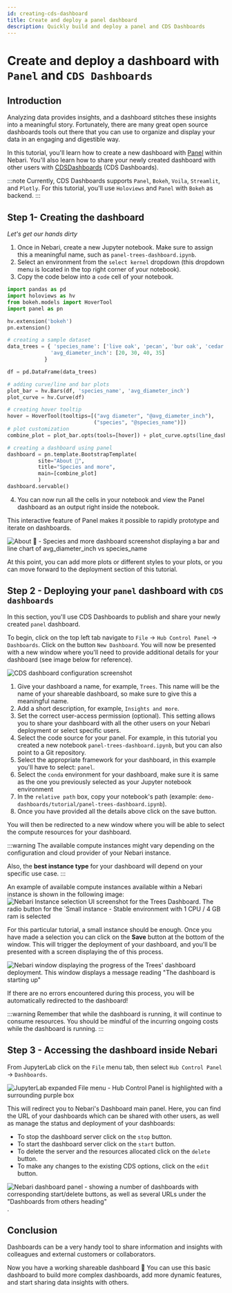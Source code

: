 ```yaml
---
id: creating-cds-dashboard
title: Create and deploy a panel dashboard
description: Quickly build and deploy a panel and CDS Dashboards
---
```


# Create and deploy a dashboard with `Panel` and `CDS Dashboards`

## Introduction

Analyzing data provides insights, and a dashboard stitches these insights into a meaningful story. Fortunately, there are many great open source dashboards tools out there that you can use to organize and display your data in an engaging and digestible way.

In this tutorial, you'll learn how to create a new dashboard with [Panel](https://panel.holoviz.org/) within Nebari. You'll also learn how to share your newly created dashboard with other users with [CDSDashboards](https://cdsdashboards.readthedocs.io/en/stable/) (CDS Dashboards).

:::note
Currently, CDS Dashboards supports `Panel`, `Bokeh`, `Voila`, `Streamlit`, and `Plotly`.
For this tutorial, you'll use `Holoviews` and `Panel` with `Bokeh` as backend.
:::

## Step 1- Creating the dashboard

_Let's get our hands dirty_

1. Once in Nebari, create a new Jupyter notebook. Make sure to assign this a meaningful name, such as `panel-trees-dashboard.ipynb`.
2. Select an environment from the `select kernel` dropdown (this dropdown menu is located in the top right corner of your notebook).
3. Copy the code below into a `code` cell of your notebook.

```python title="panel-trees-dashboard.ipynb"
import pandas as pd
import holoviews as hv
from bokeh.models import HoverTool
import panel as pn

hv.extension('bokeh')
pn.extension()

# creating a sample dataset
data_trees = { 'species_name': ['live oak', 'pecan', 'bur oak', 'cedar elm'],
              'avg_diameter_inch': [20, 30, 40, 35]
            }

df = pd.DataFrame(data_trees)

# adding curve/line and bar plots
plot_bar = hv.Bars(df, 'species_name', 'avg_diameter_inch')
plot_curve = hv.Curve(df)

# creating hover tooltip
hover = HoverTool(tooltips=[("avg diameter", "@avg_diameter_inch"),
                            ("species", "@species_name")])
# plot customization
combine_plot = plot_bar.opts(tools=[hover]) + plot_curve.opts(line_dash='dashed')

# creating a dashboard using panel
dashboard = pn.template.BootstrapTemplate(
          site="About 🌳",
          title="Species and more",
          main=[combine_plot]
          )
dashboard.servable()
```

4. You can now run all the cells in your notebook and view the Panel dashboard as an output right inside the notebook.

This interactive feature of Panel makes it possible to rapidly prototype and iterate on dashboards.

![`About 🌳 - Species and more` dashboard screenshot displaying a bar and line chart of avg_diameter_inch vs species_name](/img/tutorials/trees-dashboard-example.png)

At this point, you can add more plots or different styles to your plots, or you can move forward to the deployment section of this tutorial.

## Step 2 - Deploying your `panel` dashboard with `CDS dashboards`

In this section, you'll use CDS Dashboards to publish and share your newly created `panel` dashboard.

To begin, click on the top left tab navigate to `File` -> `Hub Control Panel` -> `Dashboards`. Click on the button `New Dashboard`. You will now be presented with a new window where you'll need to provide additional details for your dashboard (see image below for reference).

![CDS dashboard configuration screenshot ](/img/tutorials/window_dashboard_configuration_example.png)

1. Give your dashboard a name, for example, `Trees`. This name will be the name of your shareable dashboard, so make sure to give this a meaningful name.
2. Add a short description, for example, `Insights and more`.
3. Set the correct user-access permission (optional). This setting allows you to share your dashboard with all the other users on your Nebari deployment or select specific users.
4. Select the code source for your panel. For example, in this tutorial you created a new notebook `panel-trees-dashboard.ipynb`, but you can also point to a Git repository.
5. Select the appropriate framework for your dashboard, in this example you'll have to select: `panel`.
6. Select the `conda` environment for your dashboard, make sure it is same as the one you previously selected as your Jupyter notebook environment
7. In the `relative path` box, copy your notebook's path (example: `demo-dashboards/tutorial/panel-trees-dashboard.ipynb`).
8. Once you have provided all the details above click on the save button.

You will then be redirected to a new window where you will be able to select the compute resources for your dashboard.

:::warning
The available compute instances might vary depending on the configuration and cloud provider of your Nebari instance.

Also, the **best instance type** for your dashboard will depend on your specific use case.
:::

An example of available compute instances available within a Nebari instance is shown in the following image:
![Nebari Instance selection UI screenshot for the Trees Dashboard. The radio button for the `Small instance - Stable environment with 1 CPU / 4 GB ram is selected](/img/tutorials/window_nebari_select_instance_type.png)

For this particular tutorial, a small instance should be enough. Once you have made a selection you can click on the **Save** button at the bottom of the window.
This will trigger the deployment of your dashboard, and you'll be presented with a screen displaying the of this process.

![Nebari window displaying the progress of the Trees' dashboard deployment. This window displays a message reading "The dashboard is starting up"](/img/tutorials/nebari_window_dashboard_starting_up.png)

If there are no errors encountered during this process, you will be automatically redirected to the dashboard!

:::warning
Remember that while the dashboard is running, it will continue to consume resources.
You should be mindful of the incurring ongoing costs while the dashboard is running.
:::

## Step 3 - Accessing the dashboard inside Nebari

From JupyterLab click on the `File` menu tab, then select `Hub Control Panel` -> `Dashboards`.

![JupyterLab expanded File menu - Hub Control Panel is highlighted with a surrounding purple box](/img/tutorials/nebari_jupyterlab_file_menu.png)

This will redirect you to Nebari's Dashboard main panel.
Here, you can find the URL of your dashboards which can be shared with other users, as well as manage the status and deployment of your dashboards:

- To stop the dashboard server click on the `stop` button.
- To start the dashboard server click on the `start` button.
- To delete the server and the resources allocated click on the `delete` button.
- To make any changes to the existing CDS options, click on the `edit` button.

![Nebari dashboard panel - showing a number of dashboards with corresponding start/delete buttons, as well as several URLs under the "Dashboards from others heading"](/img/tutorials/nebari_dashboard_panel.png).

## Conclusion

Dashboards can be a very handy tool to share information and insights with colleagues and external customers or collaborators.

Now you have a working shareable dashboard 🎉 You can use this basic dashboard to build more complex dashboards, add more dynamic features, and start sharing data insights with others.
